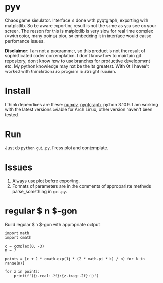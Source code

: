 # pyv

Chaos game simulator. Interface is done with pyqtgraph, exporting with matplotlib. So be aware exporting result is not the same as you see on your screen. The reason for this is matplotlib is very slow for real time complex (=with color, many points) plot, so embedding it in interface would cause perfomance issues.

**Disclaimer**: I am not a programmer, so this product is not the result of sophisticated coder contemplation. I don't know how to maintain git repository, don't know how to use branches for productive development etc. My python knowledge may not be the its greatest. With Qt I haven't worked with translations so program is straight russian.

# Install

I think dependices are these: [numpy](https://numpy.org/install/), [pyqtgraph](https://www.pyqtgraph.org/), python 3.10.9. I am working with the latest versions aviable for Arch Linux, other version haven't been tested.

# Run

Just do `python gui.py`. Press plot and contemplate.

# Issues

1. Always use plot before exporting.
2. Formats of parameters are in the comments of appropariate methods parse_something in `gui.py`.

# regular $ n $-gon

Build regular $ n $-gon with appropriate output

```
import math
import cmath

c = complex(0, -3)
n = 7

points = [c + 2 * cmath.exp(1j * (2 * math.pi * k) / n) for k in range(n)]

for z in points:
    print(f'({z.real:.2f}:{z.imag:.2f}:1)')
```
